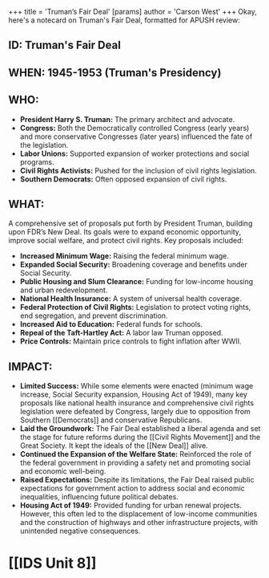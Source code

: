 +++
 title = 'Truman’s Fair Deal'
[params]
	author = 'Carson West'
+++
Okay, here's a notecard on Truman's Fair Deal, formatted for APUSH review:

## ID: Truman's Fair Deal

## WHEN: 1945-1953 (Truman's Presidency)

## WHO:
*   **President Harry S. Truman:** The primary architect and advocate.
*   **Congress:** Both the Democratically controlled Congress (early years) and more conservative Congresses (later years) influenced the fate of the legislation.
*   **Labor Unions:** Supported expansion of worker protections and social programs.
*   **Civil Rights Activists:** Pushed for the inclusion of civil rights legislation.
*   **Southern Democrats:** Often opposed expansion of civil rights.

## WHAT:

A comprehensive set of proposals put forth by President Truman, building upon FDR’s New Deal. Its goals were to expand economic opportunity, improve social welfare, and protect civil rights. Key proposals included:

*   **Increased Minimum Wage:** Raising the federal minimum wage.
*   **Expanded Social Security:** Broadening coverage and benefits under Social Security.
*   **Public Housing and Slum Clearance:** Funding for low-income housing and urban redevelopment.
*   **National Health Insurance:** A system of universal health coverage.
*   **Federal Protection of Civil Rights:** Legislation to protect voting rights, end segregation, and prevent discrimination.
*   **Increased Aid to Education:** Federal funds for schools.
*   **Repeal of the Taft-Hartley Act:**  A labor law Truman opposed.
*   **Price Controls:**  Maintain price controls to fight inflation after WWII.
## IMPACT:

*   **Limited Success:** While some elements were enacted (minimum wage increase, Social Security expansion, Housing Act of 1949), many key proposals like national health insurance and comprehensive civil rights legislation were defeated by Congress, largely due to opposition from Southern [[Democrats]] and conservative Republicans.
*   **Laid the Groundwork:** The Fair Deal established a liberal agenda and set the stage for future reforms during the [[Civil Rights Movement]] and the Great Society. It kept the ideals of the [[New Deal]] alive.
*   **Continued the Expansion of the Welfare State:** Reinforced the role of the federal government in providing a safety net and promoting social and economic well-being.
*   **Raised Expectations:** Despite its limitations, the Fair Deal raised public expectations for government action to address social and economic inequalities, influencing future political debates.
*   **Housing Act of 1949:** Provided funding for urban renewal projects. However, this often led to the displacement of low-income communities and the construction of highways and other infrastructure projects, with unintended negative consequences.

# [[IDS Unit 8]]